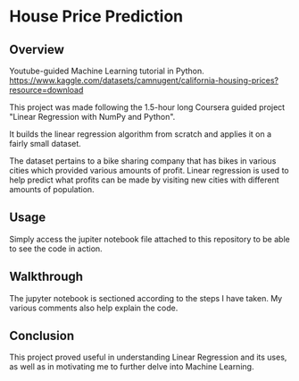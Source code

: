 # House Price Prediction

## Overview

Youtube-guided Machine Learning tutorial in Python.
https://www.kaggle.com/datasets/camnugent/california-housing-prices?resource=download

This project was made following the 1.5-hour long Coursera guided project "Linear Regression with NumPy and Python".

It builds the linear regression algorithm from scratch and applies it on a fairly small dataset.

The dataset pertains to a bike sharing company that has bikes in various cities which provided various amounts of profit. Linear regression is used to help predict what profits can be made by visiting new cities with different amounts of population.

## Usage

Simply access the jupiter notebook file attached to this repository to be able to see the code in action.

## Walkthrough

The jupyter notebook is sectioned according to the steps I have taken. My various comments also help explain the code.

## Conclusion

This project proved useful in understanding Linear Regression and its uses, as well as in motivating me to further delve into Machine Learning.
